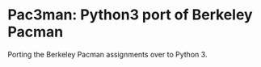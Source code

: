 # Pac3man: Python3 port of Berkeley Pacman

Porting the Berkeley Pacman assignments over to Python 3.
